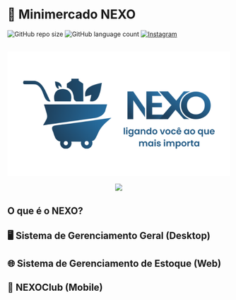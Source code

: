 # 🛒 Minimercado NEXO

![GitHub repo size](https://img.shields.io/github/repo-size/ferreiraluizga/nexo?style=flat-square)
![GitHub language count](https://img.shields.io/github/languages/count/ferreiraluizga/nexo?style=flat-square)
<a href="#" title="Instagram">
    <img src="https://img.shields.io/badge/-Instagram-5c5756?style=flat-square&labelColor=DF0174&logo=instagram&logoColor=white&link=LINK-DO-SEU-INSTAGRAM" alt="Instagram"/>
</a>

<br>

<img src="docs/logo.png">

<br>

<p align="center">
    <img src="https://skillicons.dev/icons?i=java,php,html,css,js,kotlin,mysql,sqlite" />
</p>

## O que é o NEXO?

## 🖥️ Sistema de Gerenciamento Geral (Desktop)

## 🌐 Sistema de Gerenciamento de Estoque (Web)

## 📱 NEXOClub (Mobile)